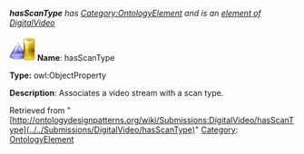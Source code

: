 ___hasScanType__ has [Category:OntologyElement](../../Category/OntologyElement "Category:OntologyElement") and is an [element of](../../Property/ElementOf "Property:ElementOf") [DigitalVideo](../../Submissions/DigitalVideo "Submissions:DigitalVideo")_


  




[![ObjectProperty](../../images/thumb/c/c3/ObjectProperty.gif/45px-ObjectProperty.gif)](../../Image/ObjectProperty.gif "ObjectProperty")
__Name__: hasScanType 


__Type:__ owl:ObjectProperty 


__Description__: Associates a video stream with a scan type. 





Retrieved from "[http://ontologydesignpatterns.org/wiki/Submissions:DigitalVideo/hasScanType](../../Submissions/DigitalVideo/hasScanType)"
 [Category](http://ontologydesignpatterns.org/wiki/Special:Categories "Special:Categories"): [OntologyElement](../../Category/OntologyElement "Category:OntologyElement")